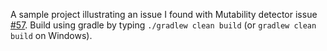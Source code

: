 A sample project illustrating an issue I found with Mutability detector issue [#57](https://github.com/MutabilityDetector/MutabilityDetector/issues/57).
Build using gradle by typing `./gradlew clean build` (or `gradlew clean build` on Windows).